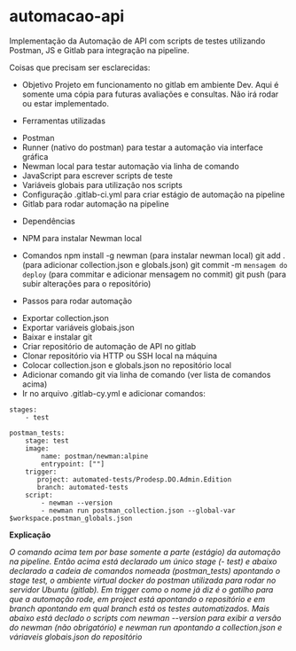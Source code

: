 # automacao-api
 Implementação da Automação de API com scripts de testes utilizando Postman, JS e Gitlab para integração na pipeline.

Coisas que precisam ser esclarecidas:
* Objetivo
Projeto em funcionamento no gitlab em ambiente Dev. Aqui é somente uma cópia para futuras avaliações e consultas. Não irá rodar ou estar implementado.


* Ferramentas utilizadas
- Postman
- Runner (nativo do postman) para testar a automação via interface gráfica
- Newman local para testar automação via linha de comando
- JavaScript para escrever scripts de teste
- Variáveis globais para utilização nos scripts
- Configuração .gitlab-ci.yml para criar estágio de automação na pipeline
- Gitlab para rodar automação na pipeline

* Dependências
- NPM para instalar Newman local


* Comandos
npm install -g newman (para instalar newman local)
git add . (para adicionar collection.json e globals.json)
git commit -m ``mensagem do deploy`` (para commitar e adicionar mensagem no commit)
git push (para subir alterações para o repositório)


* Passos para rodar automação
- Exportar collection.json
- Exportar variáveis globais.json
- Baixar e instalar git
- Criar repositório de automação de API no gitlab
- Clonar repositório via HTTP ou SSH local na máquina
- Colocar collection.json e globals.json no repositório local
- Adicionar comando git via linha de comando (ver lista de comandos acima)
- Ir no arquivo .gitlab-cy.yml e adicionar comandos:
```
stages:
    - test

postman_tests:
    stage: test
    image: 
        name: postman/newman:alpine
        entrypoint: [""]
    trigger:
       project: automated-tests/Prodesp.DO.Admin.Edition
       branch: automated-tests
    script:
        - newman --version
        - newman run postman_collection.json --global-var $workspace.postman_globals.json
 ```
 **Explicação**
 
 *O comando acima tem por base somente a parte (estágio) da automação na pipeline. Então acima está declarado um único stage (- test) e abaixo declarado a cadeia de comandos nomeada (postman_tests) apontando o stage test, o ambiente virtual docker do postman utilizada para rodar no servidor Ubuntu (gitlab). 
 Em trigger como o nome já diz é o gatilho para que a automação rode, em project está apontando o repositório e em branch apontando em qual branch está os testes automatizados.
 Mais abaixo está declado o scripts com newman --version para exibir a versão do newman (não obrigatório) e newman run apontando a collection.json e váriaveis globais.json do repositório*
